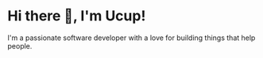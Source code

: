 # Hi there 👋, I'm Ucup!

I'm a passionate software developer with a love for building things that help people.
